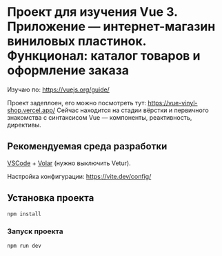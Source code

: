 # Проект для изучения Vue 3. Приложение — интернет-магазин виниловых пластинок. Функционал: каталог товаров и оформление заказа


Изучаю по: https://vuejs.org/guide/

Проект задеплоен, его можно посмотреть тут: https://vue-vinyl-shop.vercel.app/
Сейчас находится  на стадии вёрстки и первичного знакомства с синтаксисом Vue — компоненты, реактивность, директивы.

## Рекомендуемая среда разработки

[VSCode](https://code.visualstudio.com/) + [Volar](https://marketplace.visualstudio.com/items?itemName=Vue.volar) (нужно выключить Vetur).

Настройка конфигурации: https://vite.dev/config/

## Установка проекта

```sh
npm install
```

### Запуск проекта

```sh
npm run dev
```

